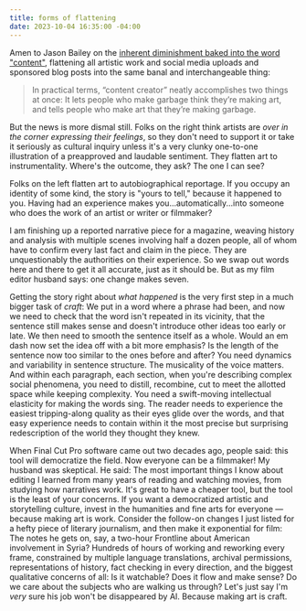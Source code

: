 ```yaml
---
title: forms of flattening
date: 2023-10-04 16:35:00 -04:00
---
```


Amen to Jason Bailey on the [inherent diminishment baked into the word "content"](https://www.nytimes.com/2023/09/27/movies/emma-thompson-writers-strike-content.html), flattening all artistic work and social media uploads and sponsored blog posts into the same banal and interchangeable thing:

>In practical terms, “content creator” neatly accomplishes two things at once: It lets people who make garbage think they’re making art, and tells people who make art that they’re making garbage.

But the news is more dismal still. Folks on the right think artists are *over in the corner expressing their feelings*, so they don't need to support it or take it seriously as cultural inquiry unless it's a very clunky one-to-one illustration of a preapproved and laudable sentiment. They flatten art to instrumentality. Where's the outcome, they ask? The one I can see?  

Folks on the left flatten art to autobiographical reportage. If you occupy an identity of some kind, the story is "yours to tell," because it happened to you. Having had an experience makes you...automatically...into someone who does the work of an artist or writer or filmmaker? 

I am finishing up a reported narrative piece for a magazine, weaving history and analysis with multiple scenes involving half a dozen people, all of whom have to confirm every last fact and claim in the piece. They are unquestionably the authorities on their experience. So we swap out words here and there to get it all accurate, just as it should be. But as my film editor husband says: one change makes seven. 

Getting the story right about *what happened* is the very first step in a much bigger task of *craft*: We put in a word where a phrase had been, and now we need to check that the word isn't repeated in its vicinity, that the sentence still makes sense and doesn't introduce other ideas too early or late. We then need to smooth the sentence itself as a whole. Would an em dash now set the idea off with a bit more emphasis? Is the length of the sentence now too similar to the ones before and after? You need dynamics and variability in sentence structure. The musicality of the voice matters. And within each paragraph, each section, when you're describing complex social phenomena, you need to distill, recombine, cut to meet the allotted space while keeping complexity. You need a swift-moving intellectual elasticity for making the words sing. The reader needs to experience the easiest tripping-along quality as their eyes glide over the words, and that easy experience needs to contain within it the most precise but surprising redescription of the world they thought they knew.

When Final Cut Pro software came out two decades ago, people said: this tool will democratize the field. Now everyone can be a filmmaker! My husband was skeptical. He said: The most important things I know about editing I learned from many years of reading and watching movies, from studying how narratives work. It's great to have a cheaper tool, but the tool is the least of your concerns. If you want a democratized artistic and storytelling culture, invest in the humanities and fine arts for everyone — because making art is work. Consider the follow-on changes I just listed for a hefty piece of literary journalism, and then make it exponential for film: The notes he gets on, say, a two-hour Frontline about American involvement in Syria? Hundreds of hours of working and reworking every frame, constrained by multiple language translations, archival permissions, representations of history, fact checking in every direction, and the biggest qualitative concerns of all: Is it watchable? Does it flow and make sense? Do we care about the subjects who are walking us through? Let's just say I'm *very* sure his job won't be disappeared by AI. Because making art is craft. 





 